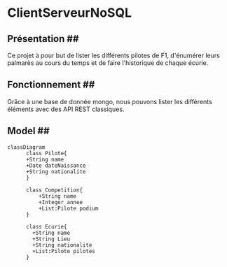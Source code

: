 # ClientServeurNoSQL

## Présentation ## 

Ce projet à pour but de lister les différents pilotes de F1, d'énumérer leurs palmarès au cours du temps et de faire l'historique de chaque écurie.

## Fonctionnement ## 

Grâce à une base de donnée mongo, nous pouvons lister les différents éléments avec des API REST classiques.

## Model ## 

```mermaid
classDiagram
      class Pilote{
      +String name
      +Date dateNaissance
      +String nationalite
      }
      
      class Competition{
          +String name
          +Integer annee
          +List:Pilote podium
      }
      
      class Ecurie{
        +String name
        +String Lieu
        +String nationalite
        +List:Pilote pilotes
      }
```
